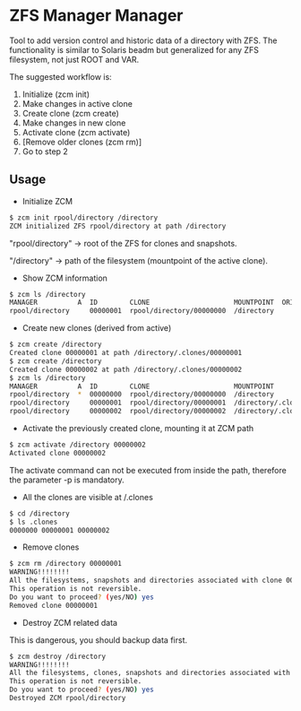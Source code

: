 # ZFS Manager Manager

Tool to add version control and historic data of a directory with ZFS. The functionality is similar to Solaris beadm but generalized for any ZFS filesystem, not just ROOT and VAR.

The suggested workflow is:
1. Initialize (zcm init)
2. Make changes in active clone
3. Create clone (zcm create)
4. Make changes in new clone
5. Activate clone (zcm activate)
6. [Remove older clones (zcm rm)]
7. Go to step 2

## Usage

- Initialize ZCM

```bash
$ zcm init rpool/directory /directory
ZCM initialized ZFS rpool/directory at path /directory
```

"rpool/directory" -> root of the ZFS for clones and snapshots.

"/directory" -> path of the filesystem (mountpoint of the active clone).


- Show ZCM information

```bash
$ zcm ls /directory
MANAGER          A  ID        CLONE                     MOUNTPOINT  ORIGIN    DATE                 SIZE    
rpool/directory     00000001  rpool/directory/00000000  /directory            2021-02-16 10:46:59  32.00 KB
```

- Create new clones (derived from active)

```bash
$ zcm create /directory
Created clone 00000001 at path /directory/.clones/00000001
$ zcm create /directory
Created clone 00000002 at path /directory/.clones/00000002
$ zcm ls /directory
MANAGER          A  ID        CLONE                     MOUNTPOINT                   ORIGIN    DATE                 SIZE    
rpool/directory  *  00000000  rpool/directory/00000000  /directory                             2021-02-20 06:51:14  32.00 KB
rpool/directory     00000001  rpool/directory/00000001  /directory/.clones/00000001  00000000  2021-02-20 06:57:01  18.00 KB
rpool/directory     00000002  rpool/directory/00000002  /directory/.clones/00000002  00000000  2021-02-20 06:57:02  18.00 KB
```

- Activate the previously created clone, mounting it at ZCM path 

```bash
$ zcm activate /directory 00000002
Activated clone 00000002
```

The activate command can not be executed from inside the path, therefore the parameter -p <path> is mandatory.  

- All the clones are visible at <path>/.clones

```bash
$ cd /directory
$ ls .clones
0000000 00000001 00000002
```


- Remove clones

```bash
$ zcm rm /directory 00000001
WARNING!!!!!!!!
All the filesystems, snapshots and directories associated with clone 00000001 will be permanently deleted.
This operation is not reversible.
Do you want to proceed? (yes/NO) yes
Removed clone 00000001
```


- Destroy ZCM related data

This is dangerous, you should backup data first.

```bash
$ zcm destroy /directory
WARNING!!!!!!!!
All the filesystems, clones, snapshots and directories associated with rpool/directory will be permanently deleted.
This operation is not reversible.
Do you want to proceed? (yes/NO) yes
Destroyed ZCM rpool/directory
```
